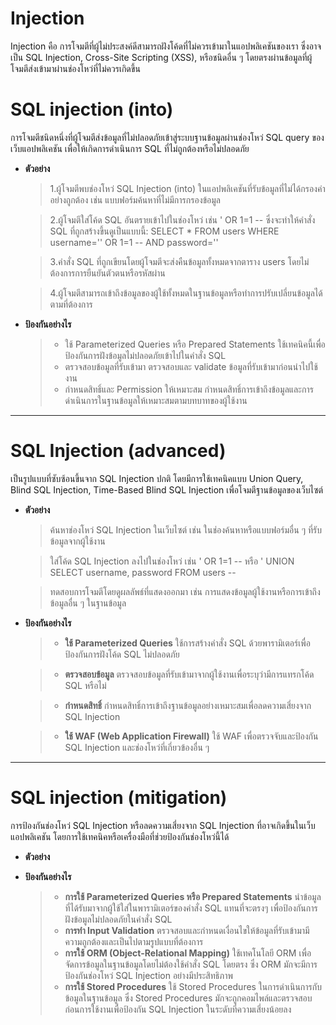 # Injection

Injection คือ การโจมตีที่ผู้ไม่ประสงค์ดีสามารถฝังโค้ดที่ไม่ควรเข้ามาในแอปพลิเคชันของเรา ซึ่งอาจเป็น SQL Injection, Cross-Site Scripting (XSS), หรือชนิดอื่น ๆ โดยตรงผ่านข้อมูลที่ผู้โจมตีส่งเข้ามาผ่านช่องโหว่ที่ไม่ควรเกิดขึ้น

# SQL injection (into) 

การโจมตีชนิดหนึ่งที่ผู้โจมตีส่งข้อมูลที่ไม่ปลอดภัยเข้าสู่ระบบฐานข้อมูลผ่านช่องโหว่ SQL query ของเว็บแอปพลิเคชัน เพื่อให้เกิดการดำเนินการ SQL ที่ไม่ถูกต้องหรือไม่ปลอดภัย

  - **ตัวอย่าง**
    > 1.ผู้โจมตีพบช่องโหว่ SQL Injection (into) ในแอปพลิเคชันที่รับข้อมูลที่ไม่ได้กรองค่าอย่างถูกต้อง เช่น แบบฟอร์มค้นหาที่ไม่มีการกรองข้อมูล
    
    > 2.ผู้โจมตีใส่โค้ด SQL อันตรายเข้าไปในช่องโหว่ เช่น ' OR 1=1 -- ซึ่งจะทำให้คำสั่ง SQL ที่ถูกสร้างขึ้นดูเป็นแบบนี้: SELECT * FROM users WHERE username='' OR 1=1 -- AND password=''
    
    > 3.คำสั่ง SQL ที่ถูกเขียนโดยผู้โจมตีจะส่งคืนข้อมูลทั้งหมดจากตาราง users โดยไม่ต้องการการยืนยันตัวตนหรือรหัสผ่าน
    
    > 4.ผู้โจมตีสามารถเข้าถึงข้อมูลของผู้ใช้ทั้งหมดในฐานข้อมูลหรือทำการปรับเปลี่ยนข้อมูลได้ตามที่ต้องการ

  - **ป้องกันอย่างไร**
    > - ใช้ Parameterized Queries หรือ Prepared Statements ใช้เทคนิคนี้เพื่อป้องกันการฝังข้อมูลไม่ปลอดภัยเข้าไปในคำสั่ง SQL
    > - ตรวจสอบข้อมูลที่รับเข้ามา ตรวจสอบและ validate ข้อมูลที่รับเข้ามาก่อนนำไปใช้งาน
    > - กำหนดสิทธิ์และ Permission ให้เหมาะสม กำหนดสิทธิ์การเข้าถึงข้อมูลและการดำเนินการในฐานข้อมูลให้เหมาะสมตามบทบาทของผู้ใช้งาน
    
___

# SQL Injection (advanced)

เป็นรูปแบบที่ซับซ้อนขึ้นจาก SQL Injection ปกติ โดยมีการใช้เทคนิคแบบ Union Query, Blind SQL Injection, Time-Based Blind SQL Injection เพื่อโจมตีฐานข้อมูลของเว็บไซต์

  - **ตัวอย่าง**
    
    > ค้นหาช่องโหว่ SQL Injection ในเว็บไซต์ เช่น ในช่องค้นหาหรือแบบฟอร์มอื่น ๆ ที่รับข้อมูลจากผู้ใช้งาน
    
    > ใส่โค้ด SQL Injection ลงไปในช่องโหว่ เช่น ' OR 1=1 -- หรือ ' UNION SELECT username, password FROM users --
    
    > ทดสอบการโจมตีโดยดูผลลัพธ์ที่แสดงออกมา เช่น การแสดงข้อมูลผู้ใช้งานหรือการเข้าถึงข้อมูลอื่น ๆ ในฐานข้อมูล

  - **ป้องกันอย่างไร**

    > - **ใช้ Parameterized Queries** ใช้การสร้างคำสั่ง SQL ด้วยพารามิเตอร์เพื่อป้องกันการฝังโค้ด SQL ไม่ปลอดภัย
    
    > - **ตรวจสอบข้อมูล** ตรวจสอบข้อมูลที่รับเข้ามาจากผู้ใช้งานเพื่อระบุว่ามีการแทรกโค้ด SQL หรือไม่
    
    > - **กำหนดสิทธิ์** กำหนดสิทธิ์การเข้าถึงฐานข้อมูลอย่างเหมาะสมเพื่อลดความเสี่ยงจาก SQL Injection
    
    > - **ใช้ WAF (Web Application Firewall)** ใช้ WAF เพื่อตรวจจับและป้องกัน SQL Injection และช่องโหว่ที่เกี่ยวข้องอื่น ๆ
  
___

# SQL injection (mitigation)

การป้องกันช่องโหว่ SQL Injection หรือลดความเสี่ยงจาก SQL Injection ที่อาจเกิดขึ้นในเว็บแอปพลิเคชัน โดยการใช้เทคนิคหรือเครื่องมือที่ช่วยป้องกันช่องโหว่นี้ได้

  - **ตัวอย่าง**
    
  - **ป้องกันอย่างไร**
    
    > - **การใช้ Parameterized Queries หรือ Prepared Statements** นำข้อมูลที่ได้รับมาจากผู้ใช้ใส่ในพารามิเตอร์ของคำสั่ง SQL แทนที่จะตรงๆ เพื่อป้องกันการฝังข้อมูลไม่ปลอดภัยในคำสั่ง SQL     
    > - **การทำ Input Validation** ตรวจสอบและกำหนดเงื่อนไขให้ข้อมูลที่รับเข้ามามีความถูกต้องและเป็นไปตามรูปแบบที่ต้องการ  
    > - **การใช้ ORM (Object-Relational Mapping)** ใช้เทคโนโลยี ORM เพื่อจัดการข้อมูลในฐานข้อมูลโดยไม่ต้องใช้คำสั่ง SQL โดยตรง ซึ่ง ORM มักจะมีการป้องกันช่องโหว่ SQL Injection อย่างมีประสิทธิภาพ
    > - **การใช้ Stored Procedures** ใช้ Stored Procedures ในการดำเนินการกับข้อมูลในฐานข้อมูล ซึ่ง Stored Procedures มักจะถูกคอมไพล์และตรวจสอบก่อนการใช้งานเพื่อป้องกัน SQL Injection ในระดับที่ความเสี่ยงน้อยลง

